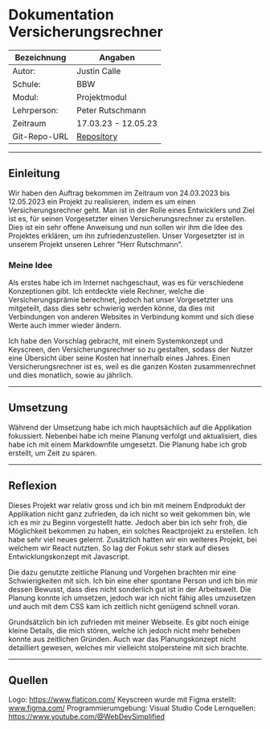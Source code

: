 # Dokumentation Versicherungsrechner

| Bezeichnung    | Angaben        |
| -------------- | ---------------|
| Autor:        | Justin Calle          |
| Schule:       | BBW                   |
| Modul:        | Projektmodul          |     
| Lehrperson:   | Peter Rutschmann      |
| Zeitraum      | 17.03.23 - 12.05.23   |
| Git-Repo-URL  | [Repository](https://github.com/justindavidcalle/versicherungsrechner) |

---
## Einleitung

Wir haben den Auftrag bekommen im Zeitraum von 24.03.2023 bis 12.05.2023 ein Projekt zu realisieren, indem es um einen Versicherungsrechner geht. Man ist in der Rolle eines Entwicklers und Ziel ist es, für seinen Vorgesetzter einen Versicherungsrechner zu erstellen. Dies ist ein sehr offene Anweisung und nun sollen wir ihm die Idee des Projektes erklären, um ihn zufriedenzustellen. Unser Vorgesetzter ist in unserem Projekt unseren Lehrer "Herr Rutschmann".

### Meine Idee

Als erstes habe ich im Internet nachgeschaut, was es für verschiedene Konzeptionen gibt. Ich entdeckte viele Rechner, welche die Versicherungsprämie berechnet, jedoch hat unser Vorgesetzter uns mitgeteilt, dass dies sehr schwierig werden könne, da dies mit Verbindungen von anderen Websites in Verbindung kommt und sich diese Werte auch immer wieder ändern.


Ich habe den Vorschlag gebracht, mit einem Systemkonzept und Keyscreen, den Versicherungsrechner so zu gestalten, sodass der Nutzer eine Übersicht über seine Kosten hat innerhalb eines Jahres. Einen Versicherungsrechner ist es, weil es die ganzen Kosten zusammenrechnet und dies monatlich, sowie au jährlich.

---

## Umsetzung
Während der Umsetzung habe ich mich hauptsächlich auf die Applikation fokussiert. Nebenbei habe ich meine Planung verfolgt und aktualisiert, dies habe ich mit einem Markdownfile umgesetzt. Die Planung habe ich grob erstellt, um Zeit zu sparen.

---

## Reflexion

Dieses Projekt war relativ gross und ich bin mit meinem Endprodukt der Applikation nicht ganz zufrieden, da ich nicht so weit gekommen bin, wie ich es mir zu Beginn vorgestellt hatte. Jedoch aber bin ich sehr froh, die Möglichkeit bekommen zu haben, ein solches Reactprojekt zu erstellen. Ich habe sehr viel neues gelernt. Zusätzlich hatten wir ein weiteres Projekt, bei welchem wir React nutzten. So lag der Fokus sehr stark auf dieses Entwicklungskonzept mit Javascript. 

Die dazu genutzte zeitliche Planung und Vorgehen brachten mir eine Schwierigkeiten mit sich. Ich bin eine eher spontane Person und ich bin mir dessen Bewusst, dass dies nicht sonderlich gut ist in der Arbeitswelt. Die Planung konnte ich umsetzen, jedoch war ich nicht fähig alles umzusetzen und auch mit dem CSS kam ich zeitlich nicht genügend schnell voran. 

Grundsätzlich bin ich zufrieden mit meiner Webseite. Es gibt noch einige kleine Details, 
die mich stören, welche ich jedoch nicht mehr beheben konnte aus zeitlichen Gründen. Auch war das Planungskonzept nicht detailliert gewesen, welches mir vielleicht stolpersteine mit sich brachte. 

---

## Quellen

Logo: 
https://www.flaticon.com/
Keyscreen wurde mit Figma erstellt:
www.figma.com/
Programmierumgebung:
Visual Studio Code
Lernquellen:
https://www.youtube.com/@WebDevSimplified